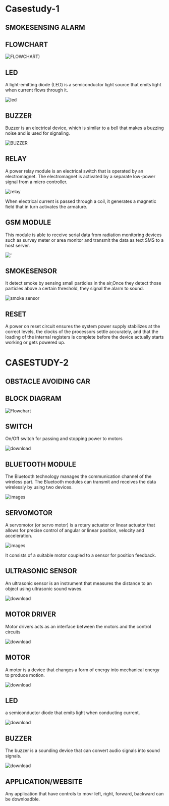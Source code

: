 # Casestudy-1
## SMOKESENSING ALARM

## FLOWCHART                                               
![FLOWCHART)](https://user-images.githubusercontent.com/98849090/154833137-87b0622d-3f8c-411b-a7cb-3f301c4af410.png)



## LED
A light-emitting diode (LED) is a semiconductor light source that emits light when current flows through it.

![led](https://user-images.githubusercontent.com/98849090/154833800-47c1033a-0319-4d5c-ac42-d05726c56112.jpg)


## BUZZER
Buzzer is an electrical device, which is similar to a bell that makes a buzzing noise and is used for signaling.

![BUZZER](https://user-images.githubusercontent.com/98849090/154833642-42337c4e-05d8-4405-9a22-37893af86194.jpg)    

## RELAY
A power relay module is an electrical switch that is operated by an electromagnet. The electromagnet 
is activated by a separate low-power signal from a micro controller.

![relay](https://user-images.githubusercontent.com/98849090/154833907-0b13c55f-bbf2-40a1-bf6b-8fa26f0d351f.jpg)

When electrical current is passed through a coil, it generates a magnetic 
field that in turn activates the armature.


## GSM MODULE
This module is able to receive serial data from radiation monitoring devices such as survey
meter or area monitor and transmit the data as text SMS to a host server.

!['](https://user-images.githubusercontent.com/98849090/154834027-b08300e5-235e-44f9-9b85-8a10a290e948.jpg)


## SMOKESENSOR
It detect smoke by sensing small particles in the air,Once they detect those particles above a certain threshold, they signal the alarm to sound.

![smoke sensor](https://user-images.githubusercontent.com/98849090/154834069-c1a6b3f7-20ad-4a88-93f9-b626ea191371.jpg)


## RESET
A power on reset circuit ensures the system power supply stabilizes at the correct levels, the clocks of the processors settle accurately, 
and that the loading of the internal registers is complete before the device actually starts working or gets powered up.








# CASESTUDY-2
## OBSTACLE AVOIDING CAR

## BLOCK DIAGRAM


![Flowchart](https://user-images.githubusercontent.com/98849090/154850180-eed66f3a-3b39-4ddc-9197-05752343b1f8.png)

## SWITCH
On/Off switch for passing and stopping power to motors

![download](https://user-images.githubusercontent.com/98849090/154851785-6faddfe2-5984-425f-87ff-40d650c7184d.jpg)



## BLUETOOTH MODULE
The Bluetooth technology manages the communication channel of the wireless part. 
The Bluetooth modules can transmit and receives the data wirelessly by using two devices.

![images](https://user-images.githubusercontent.com/98849090/154851560-a9a826b2-4006-4717-936a-d3e38355cc62.jpg)


## SERVOMOTOR
A servomotor (or servo motor) is a rotary actuator or linear actuator that 
allows for precise control of angular or linear position, velocity and acceleration. 

![images](https://user-images.githubusercontent.com/98849090/154851854-91f4663f-7da8-4ecc-8fcc-693f794482e4.jpg)

It consists of a suitable motor coupled to a sensor for position feedback.


## ULTRASONIC SENSOR
An ultrasonic sensor is an instrument that measures the distance to an 
object using ultrasonic sound waves.

![download](https://user-images.githubusercontent.com/98849090/154852367-63ac61d6-927a-4a58-9877-3b0b89d09ee8.jpg)


## MOTOR DRIVER
Motor drivers acts as an interface between the motors and the control circuits

![download](https://user-images.githubusercontent.com/98849090/154852421-ec4453c4-bdcb-4f28-a29a-b116b39c4512.jpg)


## MOTOR
A motor is a device that changes a form of energy into mechanical energy to produce motion.

![download](https://user-images.githubusercontent.com/98849090/154852462-bb319d1e-60ae-41e9-8ae3-bb13ff33a814.jpg)


## LED
a semiconductor diode that emits light when conducting current.

![download](https://user-images.githubusercontent.com/98849090/154852539-86ad3318-e536-4d30-affc-b946f0ffcdde.jpg)


## BUZZER
The buzzer is a sounding device that can convert audio signals into sound signals.

![download](https://user-images.githubusercontent.com/98849090/154852618-85cdaa9a-8da0-41dd-b502-693b80e70b25.jpg)


## APPLICATION/WEBSITE
Any application that have controls to movr left, right, forward, backward can be downloadble.


